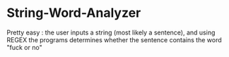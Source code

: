 # String-Word-Analyzer

Pretty easy : the user inputs a string (most likely a sentence), and using REGEX the programs determines whether the sentence contains the word "fuck or no"
